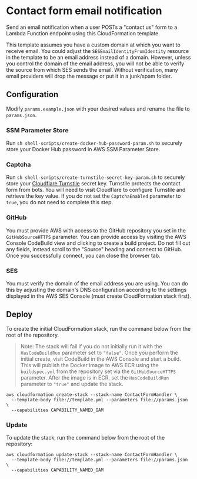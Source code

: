 # Contact form email notification

Send an email notification when a user POSTs a "contact us" form to a Lambda
Function endpoint using this CloudFormation template.

This template assumes you have a custom domain at which you want to receive
email. You could adjust the `SESEmailIdentityFromIdentity` resource in the
template to be an email address instead of a domain. However, unless you control
the domain of the email address, you will not be able to verify the source from
which SES sends the email. Without verification, many email providers will drop
the message or put it in a junk/spam folder.

## Configuration

Modify `params.example.json` with your desired values and rename the file to
`params.json`.

### SSM Parameter Store

Run `sh shell-scripts/create-docker-hub-password-param.sh` to securely store
your Docker Hub password in AWS SSM Parameter Store.

### Captcha

Run `sh shell-scripts/create-turnstile-secret-key-param.sh` to securely store
your [Cloudflare Turnstile](https://www.cloudflare.com/products/turnstile/)
secret key. Turnstile protects the contact form from bots. You will need to
visit Cloudflare to configure Turnstile and retrieve the key value. If you do
not set the `CaptchaEnabled` parameter to `true`, you do not need to complete
this step.

### GitHub

You must provide AWS with access to the GitHub repository you set in the
`GitHubSourceHTTPS` parameter. You can provide access by visiting the AWS
Console CodeBuild view and clicking to create a build project. Do not fill out
any fields, instead scroll to the "Source" heading and connect to GitHub. Once
you successfully connect, you can close the browser tab.

### SES

You must verify the domain of the email address you are using. You can do this
by adjusting the domain's DNS configuration according to the settings displayed
in the AWS SES Console (must create CloudFormation stack first).

## Deploy

To create the initial CloudFormation stack, run the command below from the root
of the repository.

> Note: The stack will fail if you do not initially run it with the
> `HasCodeBuildRun` parameter set to `"false"`. Once you perform the initial create,
> visit CodeBuild in the AWS Console and start a build. This will publish the
> Docker image to AWS ECR using the `buildspec.yml` from the repository set via
> the `GitHubSourceHTTPS` parameter. After the image is in ECR, set the
> `HasCodeBuildRun` parameter to `"true"` and update the stack.

```console
aws cloudformation create-stack --stack-name ContactFormHandler \
  --template-body file://template.yml --parameters file://params.json \
  --capabilities CAPABILITY_NAMED_IAM
```

### Update

To update the stack, run the command below from the root of the repository:

```console
aws cloudformation update-stack --stack-name ContactFormHandler \
  --template-body file://template.yml --parameters file://params.json \
  --capabilities CAPABILITY_NAMED_IAM
```
